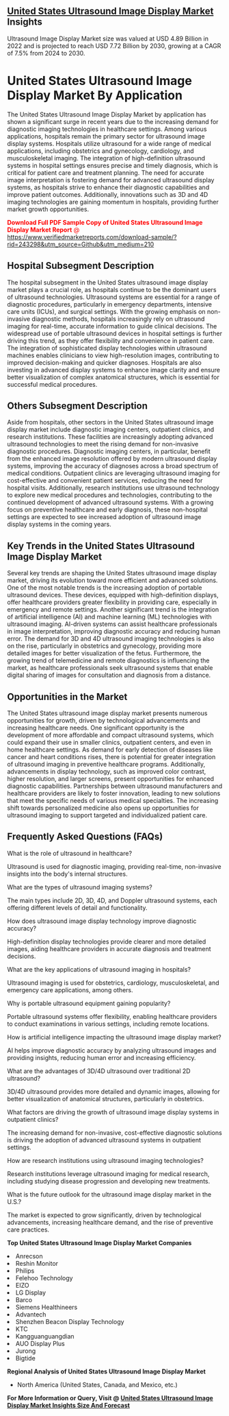 <h2><a href="https://www.verifiedmarketreports.com/download-sample/?rid=243298&amp;utm_source=Github&amp;utm_medium=210" target="_blank">United States Ultrasound Image Display Market</a> Insights</h2><p>Ultrasound Image Display Market size was valued at USD 4.89 Billion in 2022 and is projected to reach USD 7.72 Billion by 2030, growing at a CAGR of 7.5% from 2024 to 2030.</p><p><h1>United States Ultrasound Image Display Market By Application</h1><p>The United States Ultrasound Image Display Market by application has shown a significant surge in recent years due to the increasing demand for diagnostic imaging technologies in healthcare settings. Among various applications, hospitals remain the primary sector for ultrasound image display systems. Hospitals utilize ultrasound for a wide range of medical applications, including obstetrics and gynecology, cardiology, and musculoskeletal imaging. The integration of high-definition ultrasound systems in hospital settings ensures precise and timely diagnosis, which is critical for patient care and treatment planning. The need for accurate image interpretation is fostering demand for advanced ultrasound display systems, as hospitals strive to enhance their diagnostic capabilities and improve patient outcomes. Additionally, innovations such as 3D and 4D imaging technologies are gaining momentum in hospitals, providing further market growth opportunities.<p><span class=""><span style="color: #ff0000;"><strong>Download Full PDF Sample Copy of United States Ultrasound Image Display Market Report</strong> @ </span><a href="https://www.verifiedmarketreports.com/download-sample/?rid=243298&amp;utm_source=Github&amp;utm_medium=210" target="_blank">https://www.verifiedmarketreports.com/download-sample/?rid=243298&amp;utm_source=Github&amp;utm_medium=210</a></span></p></p><h2>Hospital Subsegment Description</h2><p>The hospital subsegment in the United States ultrasound image display market plays a crucial role, as hospitals continue to be the dominant users of ultrasound technologies. Ultrasound systems are essential for a range of diagnostic procedures, particularly in emergency departments, intensive care units (ICUs), and surgical settings. With the growing emphasis on non-invasive diagnostic methods, hospitals increasingly rely on ultrasound imaging for real-time, accurate information to guide clinical decisions. The widespread use of portable ultrasound devices in hospital settings is further driving this trend, as they offer flexibility and convenience in patient care. The integration of sophisticated display technologies within ultrasound machines enables clinicians to view high-resolution images, contributing to improved decision-making and quicker diagnoses. Hospitals are also investing in advanced display systems to enhance image clarity and ensure better visualization of complex anatomical structures, which is essential for successful medical procedures.<h2>Others Subsegment Description</h2><p>Aside from hospitals, other sectors in the United States ultrasound image display market include diagnostic imaging centers, outpatient clinics, and research institutions. These facilities are increasingly adopting advanced ultrasound technologies to meet the rising demand for non-invasive diagnostic procedures. Diagnostic imaging centers, in particular, benefit from the enhanced image resolution offered by modern ultrasound display systems, improving the accuracy of diagnoses across a broad spectrum of medical conditions. Outpatient clinics are leveraging ultrasound imaging for cost-effective and convenient patient services, reducing the need for hospital visits. Additionally, research institutions use ultrasound technology to explore new medical procedures and technologies, contributing to the continued development of advanced ultrasound systems. With a growing focus on preventive healthcare and early diagnosis, these non-hospital settings are expected to see increased adoption of ultrasound image display systems in the coming years.<h2>Key Trends in the United States Ultrasound Image Display Market</h2><p>Several key trends are shaping the United States ultrasound image display market, driving its evolution toward more efficient and advanced solutions. One of the most notable trends is the increasing adoption of portable ultrasound devices. These devices, equipped with high-definition displays, offer healthcare providers greater flexibility in providing care, especially in emergency and remote settings. Another significant trend is the integration of artificial intelligence (AI) and machine learning (ML) technologies with ultrasound imaging. AI-driven systems can assist healthcare professionals in image interpretation, improving diagnostic accuracy and reducing human error. The demand for 3D and 4D ultrasound imaging technologies is also on the rise, particularly in obstetrics and gynecology, providing more detailed images for better visualization of the fetus. Furthermore, the growing trend of telemedicine and remote diagnostics is influencing the market, as healthcare professionals seek ultrasound systems that enable digital sharing of images for consultation and diagnosis from a distance.<h2>Opportunities in the Market</h2><p>The United States ultrasound image display market presents numerous opportunities for growth, driven by technological advancements and increasing healthcare needs. One significant opportunity is the development of more affordable and compact ultrasound systems, which could expand their use in smaller clinics, outpatient centers, and even in home healthcare settings. As demand for early detection of diseases like cancer and heart conditions rises, there is potential for greater integration of ultrasound imaging in preventive healthcare programs. Additionally, advancements in display technology, such as improved color contrast, higher resolution, and larger screens, present opportunities for enhanced diagnostic capabilities. Partnerships between ultrasound manufacturers and healthcare providers are likely to foster innovation, leading to new solutions that meet the specific needs of various medical specialties. The increasing shift towards personalized medicine also opens up opportunities for ultrasound imaging to support targeted and individualized patient care.<h2>Frequently Asked Questions (FAQs)</h2><p>What is the role of ultrasound in healthcare?</p><p>Ultrasound is used for diagnostic imaging, providing real-time, non-invasive insights into the body's internal structures.</p><p>What are the types of ultrasound imaging systems?</p><p>The main types include 2D, 3D, 4D, and Doppler ultrasound systems, each offering different levels of detail and functionality.</p><p>How does ultrasound image display technology improve diagnostic accuracy?</p><p>High-definition display technologies provide clearer and more detailed images, aiding healthcare providers in accurate diagnosis and treatment decisions.</p><p>What are the key applications of ultrasound imaging in hospitals?</p><p>Ultrasound imaging is used for obstetrics, cardiology, musculoskeletal, and emergency care applications, among others.</p><p>Why is portable ultrasound equipment gaining popularity?</p><p>Portable ultrasound systems offer flexibility, enabling healthcare providers to conduct examinations in various settings, including remote locations.</p><p>How is artificial intelligence impacting the ultrasound image display market?</p><p>AI helps improve diagnostic accuracy by analyzing ultrasound images and providing insights, reducing human error and increasing efficiency.</p><p>What are the advantages of 3D/4D ultrasound over traditional 2D ultrasound?</p><p>3D/4D ultrasound provides more detailed and dynamic images, allowing for better visualization of anatomical structures, particularly in obstetrics.</p><p>What factors are driving the growth of ultrasound image display systems in outpatient clinics?</p><p>The increasing demand for non-invasive, cost-effective diagnostic solutions is driving the adoption of advanced ultrasound systems in outpatient settings.</p><p>How are research institutions using ultrasound imaging technologies?</p><p>Research institutions leverage ultrasound imaging for medical research, including studying disease progression and developing new treatments.</p><p>What is the future outlook for the ultrasound image display market in the U.S.?</p><p>The market is expected to grow significantly, driven by technological advancements, increasing healthcare demand, and the rise of preventive care practices.</p></p><p><strong>Top United States Ultrasound Image Display Market Companies</strong></p><div data-test-id=""><p><li>Anrecson</li><li> Reshin Monitor</li><li> Philips</li><li> Felehoo Technology</li><li> EIZO</li><li> LG Display</li><li> Barco</li><li> Siemens Healthineers</li><li> Advantech</li><li> Shenzhen Beacon Display Technology</li><li> KTC</li><li> Kangguanguangdian</li><li> AUO Display Plus</li><li> Jurong</li><li> Bigtide</li></p><div><strong>Regional Analysis of&nbsp;United States Ultrasound Image Display Market</strong></div><ul><li dir="ltr"><p dir="ltr">North America&nbsp;(United States, Canada, and Mexico, etc.)</p></li></ul><p><strong>For More Information or Query, Visit @&nbsp;</strong><strong><a href="https://www.verifiedmarketreports.com/product/ultrasound-image-display-market/?utm_source=Github&amp;utm_medium=210" target="_blank">United States Ultrasound Image Display Market Insights Size And Forecast</a></strong></p></div>
